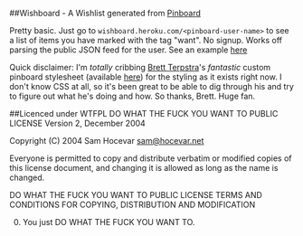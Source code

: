 ##Wishboard - A Wishlist generated from [Pinboard][]

Pretty basic. Just go to `wishboard.heroku.com/<pinboard-user-name>` to see a list of items you have marked with the tag "want". No signup. Works off parsing the public JSON feed for the user. See an example [here][my_wishboard]


Quick disclaimer: I'm _totally_ cribbing [Brett Terpstra][]'s _fantastic_ custom pinboard stylesheet (available [here][bt-pinboard]) for the styling as it exists right now. I don't know CSS at all, so it's been great to be able to dig through his and try to figure out what he's doing and how. So thanks, Brett. Huge fan.


##Licenced under WTFPL
DO WHAT THE FUCK YOU WANT TO PUBLIC LICENSE
Version 2, December 2004

Copyright (C) 2004 Sam Hocevar <sam@hocevar.net>

Everyone is permitted to copy and distribute verbatim or modified
copies of this license document, and changing it is allowed as long
as the name is changed.

DO WHAT THE FUCK YOU WANT TO PUBLIC LICENSE
TERMS AND CONDITIONS FOR COPYING, DISTRIBUTION AND MODIFICATION

0. You just DO WHAT THE FUCK YOU WANT TO.

[pinboard]: http://www.pinboard.in
[my_wishboard]: http://wishboard.heroku.com/gfontenot
[Brett Terpstra]: http://brettterpstra.com/
[bt-pinboard]: http://brettterpstra.com/pinboard-redesign-experiment/